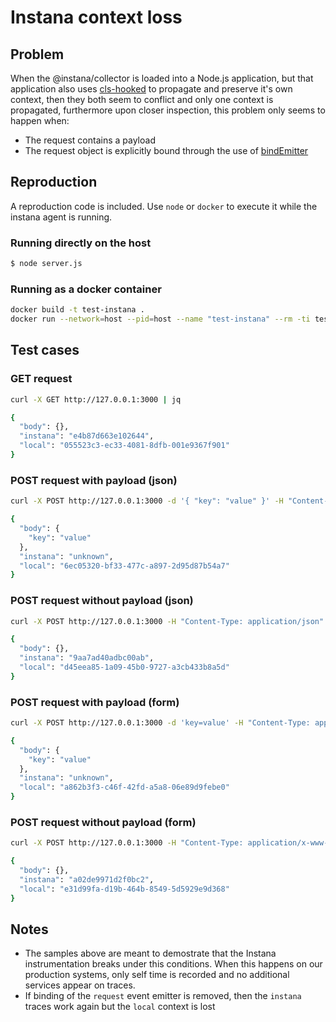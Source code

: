 # Instana context loss

## Problem

When the @instana/collector is loaded into a Node.js application, but that application also uses [cls-hooked](https://github.com/Jeff-Lewis/cls-hooked) to propagate and preserve it's own context, then they both seem to conflict and only one context is propagated, furthermore
upon closer inspection, this problem only seems to happen when:

- The request contains a payload
- The request object is explicitly bound through the use of [bindEmitter](https://github.com/Jeff-Lewis/cls-hooked#namespacebindemitteremitter) 

## Reproduction

A reproduction code is included. Use `node` or `docker` to execute it while the instana agent is running.

### Running directly on the host

```bash
$ node server.js
```

### Running as a docker container

```bash
docker build -t test-instana .
docker run --network=host --pid=host --name "test-instana" --rm -ti test-instana:latest node server.js
```

## Test cases

### GET request

```bash
curl -X GET http://127.0.0.1:3000 | jq

{
  "body": {},
  "instana": "e4b87d663e102644",
  "local": "055523c3-ec33-4081-8dfb-001e9367f901"
}
```

### POST request with payload (json)

```bash
curl -X POST http://127.0.0.1:3000 -d '{ "key": "value" }' -H "Content-Type: application/json" | jq

{
  "body": {
    "key": "value"
  },
  "instana": "unknown",
  "local": "6ec05320-bf33-477c-a897-2d95d87b54a7"
}
```

### POST request without payload (json)

```bash
curl -X POST http://127.0.0.1:3000 -H "Content-Type: application/json" | jq

{
  "body": {},
  "instana": "9aa7ad40adbc00ab",
  "local": "d45eea85-1a09-45b0-9727-a3cb433b8a5d"
}
```

### POST request with payload (form)

```bash
curl -X POST http://127.0.0.1:3000 -d 'key=value' -H "Content-Type: application/x-www-form-urlencoded" | jq

{
  "body": {
    "key": "value"
  },
  "instana": "unknown",
  "local": "a862b3f3-c46f-42fd-a5a8-06e89d9febe0"
}
```

### POST request without payload (form)

```bash
curl -X POST http://127.0.0.1:3000 -H "Content-Type: application/x-www-form-urlencoded" | jq

{
  "body": {},
  "instana": "a02de9971d2f0bc2",
  "local": "e31d99fa-d19b-464b-8549-5d5929e9d368"
}
```

## Notes

- The samples above are meant to demostrate that the Instana instrumentation breaks under this conditions. When this happens on our production systems, only self time is recorded and no additional services appear on traces.
- If binding of the `request` event emitter is removed, then the `instana` traces work again but the `local` context is lost